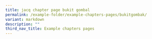 ```yaml
---
title: jacq chapter page bukit gombal
permalink: /example-folder/example-chapters-pages/bukitgombak/
variant: markdown
description: ""
third_nav_title: Example chapters pages
---
```

